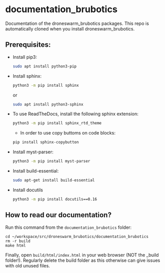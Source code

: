 # documentation_brubotics

Documentation of the droneswarm_brubotics packages.
This repo is automatically cloned when you install droneswarm_brubotics.

## Prerequisites:

* Install pip3:
  ``` bash
  sudo apt install python3-pip
  ```

* Install sphinx:
  ``` bash
  python3 -m pip install sphinx
  ```
  or 

  ``` bash
  sudo apt install python3-sphinx
  ```
* To use ReadTheDocs, install the following sphinx extension:
  ``` bash
  python3 -m pip install sphinx_rtd_theme
  ```

  * In order to use copy buttoms on code blocks:
  ```bash
  pip install sphinx-copybutton
  ```

* Install myst-parser:
  ``` bash
  python3 -m pip install myst-parser
  ```

* Install build-essential:
  ``` bash
  sudo apt-get install build-essential
  ```

* Install docutils
  ```bash
  python3 -m pip install docutils==0.16
  ```

## How to read our documentation?

Run this command from the `documentation_brubotics` folder:

```
cd ~/workspace/src/droneswarm_brubotics/documentation_brubotics
rm -r build
make html

```

Finally, open `build/html/index.html` in your web browser (NOT the _build folder!).
Regularly delete the build folder as this otherwise can give issues with old unused files.
